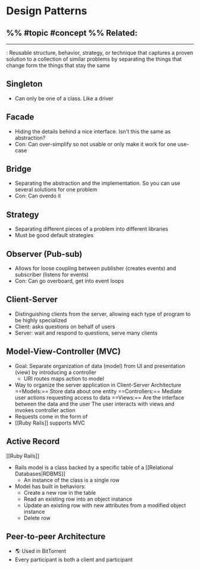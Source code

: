 # Design Patterns
%%
#topic
#concept
%%
**Related:**
-  

---

: Reusable structure, behavior, strategy, or technique that captures a proven solution to a collection of similar problems by separating the things that change form the things that stay the same

## Singleton
- Can only be one of a class. Like a driver

## Facade
- Hiding the details behind a nice interface. Isn't this the same as abstraction?
- Con: Can over-simplify so not usable or only make it work for one use-case

## Bridge
- Separating the abstraction and the implementation. So you can use several solutions for one problem
- Con: Can overdo it

## Strategy
- Separating different pieces of a problem into different libraries
- Must be good default strategies

## Observer (Pub-sub)
- Allows for loose coupling between publisher (creates events) and subscriber (listens for events)
- Con: Can go overboard, get into event loops

## Client-Server
- Distinguishing clients from the server, allowing each type of program to be highly specialized
- Client: asks questions on behalf of users
- Server: wait and respond to questions, serve many clients


## Model-View-Controller (MVC)
- Goal: Separate organization of data (model) from UI and presentation (view) by introducing a controller
	- URI routes maps action to model 
- Way to organize the server application in Client-Server Architecture
==Models:== Store data about one entity 
==Controllers:== Mediate user actions requesting access to data
==Views:== Are the interface between the data and the user 
The user interacts with views and invokes controller action
- Requests come in the form of 
- [[Ruby Rails]] supports MVC

## Active Record
[[Ruby Rails]]
- Rails model is a class backed by a specific table of a [[Relational Databases|RDBMS]]
	- An instance of the class is a single row
- Model has built in behaviors:
	- Create a new row in the table
	- Read an existing row into an object instance
	- Update an existing row with new attributes from a modified object instance
	- Delete row

## Peer-to-peer Architecture
- 🌎 Used in BitTorrent
- Every participant is both a client and participant


